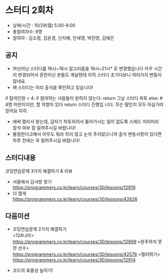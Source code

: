 # 스터디 2회차
 
- 날짜/시간 : 10/29(월)  5:00-9:00  
- 총참여자수: 6명   
- 참여자 : 김소령, 김윤경, 신지혜, 안세영, 박진영, 김예은  

## 공지
- 머신러닝 스터디를 16시~18시 알고리즘을 18시~21시* 로 변경했습니다
자꾸 시간이 변경되어서 혼란이신 분들도 계실텐데 아직 스터디 초기다보니 여러가지 변동이 많네요.
- 매 스터디는 미리 출석을 확인하고 있습니다! 

if 참여인원 < 4:
       if 참여하는 사람들이 원하지 않는다:
               return 그날 스터디 파토
       else:  \# 4명 미만이지만, 할 의향이 있다
               return 스터디 진행입
니다. 무슨 말인지 모두 아실거라 믿어요 히히

- 애써 멀리서 왔는데, 갑자기 파토되어서 돌아가시는 일이 없도록 스레드 미리미리 참석 여부 잘 알려주시길 바랍니다!
- 불참한다고해서 아무도 뭐라 하지 않고 눈치 주지않으니까 출석 변동사항이 있다면 하루 전에는 꼭 알려주시길 바랍니다!


## 스터디내용  
코딩연습문제 3가지 해결하기 & 리뷰  
- 서울에서 김서방 찾기  
https://programmers.co.kr/learn/courses/30/lessons/12919  
- 더 맵게  
https://programmers.co.kr/learn/courses/30/lessons/42626  


## 다음미션
- 코딩연습문제 2가지 해결하기  
<124나라>    
https://programmers.co.kr/learn/courses/30/lessons/12899
<완주하지 못한 선수>   
https://programmers.co.kr/learn/courses/30/lessons/42576
<멀리뛰기>   
https://programmers.co.kr/learn/courses/30/lessons/12914

- 코드의 효율성 높이기! 
